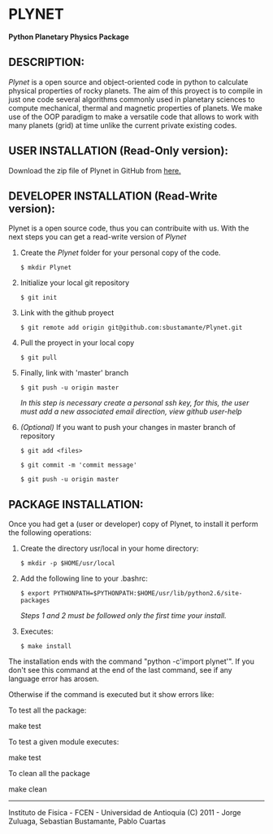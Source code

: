 PLYNET
======
**Python Planetary Physics Package**




DESCRIPTION:
------------
*Plynet* is a open source and object-oriented code in python to calculate physical 
properties of rocky planets. The aim of this proyect is to compile in just one code 
several algorithms commonly used in planetary sciences to compute mechanical, thermal 
and magnetic properties of planets. We make use of the OOP paradigm to make a versatile 
code that allows to work with many planets (grid) at time unlike the current private 
existing codes.




USER INSTALLATION (Read-Only version):
--------------------------------------
Download the zip file of Plynet in GitHub from 
[here.](https://github.com/sbustamante/Plynet/archive/master.zip)




DEVELOPER INSTALLATION (Read-Write version):
--------------------------------------------
Plynet is a open source code, thus you can contribuite with us. With the next steps 
you can get a read-write version of *Plynet*


1.  Create the *Plynet* folder for your personal copy of the code.

        $ mkdir Plynet

2.  Initialize your local git repository

        $ git init

3.  Link with the github proyect

        $ git remote add origin git@github.com:sbustamante/Plynet.git

4.  Pull the proyect in your local copy

        $ git pull

5.  Finally, link with 'master' branch

        $ git push -u origin master

    *In this step is necessary create a personal ssh key, for this, the user 
    must add a new associated email direction, view github user-help*

6.  *(Optional)* If you want to push your changes in master branch of repository

        $ git add <files>

        $ git commit -m 'commit message'

        $ git push -u origin master




PACKAGE INSTALLATION:
---------------------
Once you had get a (user or developer) copy of Plynet, to install it perform the 
following operations:

1.  Create the directory usr/local in your home directory:
   
        $ mkdir -p $HOME/usr/local

2.  Add the following line to your .bashrc:

        $ export PYTHONPATH=$PYTHONPATH:$HOME/usr/lib/python2.6/site-packages

    *Steps 1 and 2 must be followed only the first time your install.*

3.  Executes:
   
        $ make install

The installation ends with the command "python -c'import plynet'".  If
you don't see this command at the end of the last command, see if any
language error has arosen.

Otherwise if the command is executed but it show errors like:

To test all the package:
   
   make test

To test a given module executes:

   make test<module>

To clean all the package

   make clean

--------------------------------------------------------------------------------
Instituto de Fisica - FCEN - Universidad de Antioquia
(C) 2011 - Jorge Zuluaga, Sebastian Bustamante, Pablo Cuartas